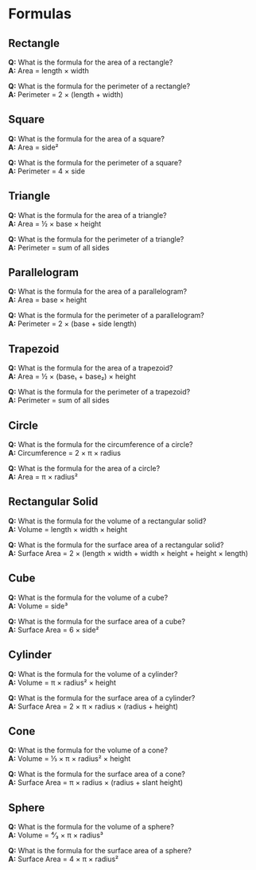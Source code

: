 # Formulas

## Rectangle
**Q:** What is the formula for the area of a rectangle?  
**A:** Area = length × width  

**Q:** What is the formula for the perimeter of a rectangle?  
**A:** Perimeter = 2 × (length + width)  

## Square
**Q:** What is the formula for the area of a square?  
**A:** Area = side²  

**Q:** What is the formula for the perimeter of a square?  
**A:** Perimeter = 4 × side  

## Triangle
**Q:** What is the formula for the area of a triangle?  
**A:** Area = ½ × base × height  

**Q:** What is the formula for the perimeter of a triangle?  
**A:** Perimeter = sum of all sides  

## Parallelogram
**Q:** What is the formula for the area of a parallelogram?  
**A:** Area = base × height  

**Q:** What is the formula for the perimeter of a parallelogram?  
**A:** Perimeter = 2 × (base + side length)  

## Trapezoid
**Q:** What is the formula for the area of a trapezoid?  
**A:** Area = ½ × (base₁ + base₂) × height  

**Q:** What is the formula for the perimeter of a trapezoid?  
**A:** Perimeter = sum of all sides  

## Circle
**Q:** What is the formula for the circumference of a circle?  
**A:** Circumference = 2 × π × radius  

**Q:** What is the formula for the area of a circle?  
**A:** Area = π × radius²  

## Rectangular Solid
**Q:** What is the formula for the volume of a rectangular solid?  
**A:** Volume = length × width × height  

**Q:** What is the formula for the surface area of a rectangular solid?  
**A:** Surface Area = 2 × (length × width + width × height + height × length)  

## Cube
**Q:** What is the formula for the volume of a cube?  
**A:** Volume = side³  

**Q:** What is the formula for the surface area of a cube?  
**A:** Surface Area = 6 × side²  

## Cylinder
**Q:** What is the formula for the volume of a cylinder?  
**A:** Volume = π × radius² × height  

**Q:** What is the formula for the surface area of a cylinder?  
**A:** Surface Area = 2 × π × radius × (radius + height)  

## Cone
**Q:** What is the formula for the volume of a cone?  
**A:** Volume = ⅓ × π × radius² × height  

**Q:** What is the formula for the surface area of a cone?  
**A:** Surface Area = π × radius × (radius + slant height)  

## Sphere
**Q:** What is the formula for the volume of a sphere?  
**A:** Volume = ⁴⁄₃ × π × radius³  

**Q:** What is the formula for the surface area of a sphere?  
**A:** Surface Area = 4 × π × radius²  
